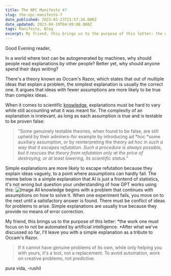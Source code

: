 ```yaml
---
title: The NPC Manifesto #7
slug: the-npc-manifesto-7
date_published: 2023-03-23T21:57:26.000Z
date_updated: 2023-04-19T04:09:08.000Z
tags: Manifesto, Blog
excerpt: My friend, this brings us to the purpose of this letter: the work one must focus on to not be automated by artificial intelligence.
---
```


Good Evening reader,

In a world where text can be autogenerated by machines, why should people read explanations by other people? Better yet, why should anyone spend their days writing? 

There's a theory known as Occam's Razor, which states that out of multiple ideas that explain a problem, the simplest explanation is usually the correct one. It argues that ideas with fewer assumptions are more likely to be true than complex ideas. 

When it comes to scientific [knowledge](https://polaris.imag.fr/jean-marc.vincent/index.html/WSM/Popper-Science-Conjectures-and-refutation.pdf), explanations must be hard to vary while still accounting what it was meant for. The complexity of an explanation is irrelevant, as long as each assumption is true and is testable to be proven false: 

> "Some genuinely testable theories, when found to be false, are still upheld by their admirers-for example by introducing ad *hoc *some auxiliary assumption, or by reinterpreting the theory ad *hoc *in such a way that it escapes refutation. Such a procedure is always possible, but it rescues the theory from refutation only at the price of destroying, or at least lowering, its scientific status.*"*

Simple explanations are more likely to escape refutation because they explain ideas vaguely, to a point where assumptions can hardly fail. The meme below is a simple explanation that AI is just a frontend of statistics, it's not wrong but question your understanding of how GPT works using this:
![Image](https://pbs.twimg.com/media/FrwIj7WXwAIjUuE?format=png&amp;name=small)
All knowledge begins with a problem that continues with assumptions on how to solve it. When one experiment fails, you move on to the next until a satisfactory answer is found. There must be conflict of ideas for problems to arise. Simple explanations are usually true because they provide no means of error correction.

My friend, this brings us to the purpose of this letter: *the work one must focus on to not be automated by artificial intelligence. *After what we've discussed so far, I'll leave you with a simple explanation as a tribute to Occam's Razor. 

> If it cannot have genuine problems of its own, while only helping you with yours, it's a tool, not a replacement. To avoid automation, work on creative problems, not predictive.

pura vida,
-rushil
